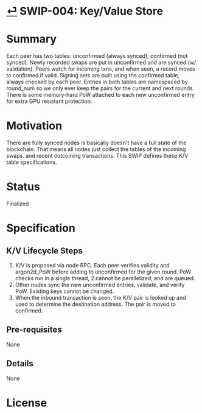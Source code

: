 # [⏎](./readme.md) SWIP-004: Key/Value Store

# Summary
Each peer has two tables: unconfirmed (always synced), confirmed (not synced).
Newly recorded swaps are put in unconfirmed and are synced (w/ validation).
Peers watch for incoming txns, and when seen, a record moves to confirmed if valid.
Signing sets are built using the confirmed table, always checked by each peer.
Entries in both tables are namespaced by round_num so we only ever keep the pairs for the current and next rounds.
There is some memory-hard PoW attached to each new unconfirmed entry for extra GPU resistant protection.

# Motivation
There are fully synced nodes is basically doesn't have a full state of the blockchain.
That means all nodes just collect the tables of the incoming swaps. and recent outcoming transactions.
This SWIP defines these K/V table specifications.

# Status
Finalized

# Specification

## K/V Lifecycle Steps
1. K/V is proposed via node RPC. Each peer verifies validity and argon2d_PoW before adding to unconfirmed for the given round. PoW checks run in a single thread, 2.cannot be parallelized, and are queued.
2. Other nodes sync the new unconfirmed entries, validate, and verify PoW. Existing keys cannot be changed.
3. When the inbound transaction is seen, the K/V pair is looked up and used to determine the destination address. The pair is moved to confirmed.

## Pre-requisites
None
## Details
None
# License